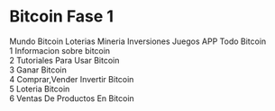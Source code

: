 # Bitcoin Fase 1 <br>
Mundo Bitcoin Loterias Mineria Inversiones Juegos APP Todo Bitcoin <br>
1 Informacion sobre bitcoin <br>
2 Tutoriales Para Usar Bitcoin <br>
3 Ganar Bitcoin <br>
4 Comprar,Vender Invertir Bitcoin <br>
5 Loteria Bitcoin <br>
6 Ventas De Productos En Bitcoin
